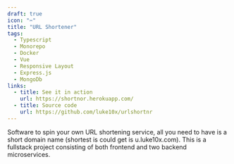 ```yaml
---
draft: true
icon: "✂️"
title: "URL Shortener"
tags:
  - Typescript
  - Monorepo
  - Docker
  - Vue
  - Responsive Layout
  - Express.js
  - MongoDb
links:
  - title: See it in action 
    url: https://shortnor.herokuapp.com/
  - title: Source code
    url: https://github.com/luke10x/urlshortnr
---
```

Software to spin your own URL shortening service, all you need to have is a short domain name (shortest is could get is u.luke10x.com). This is a fullstack project consisting of both frontend and two backend microservices.